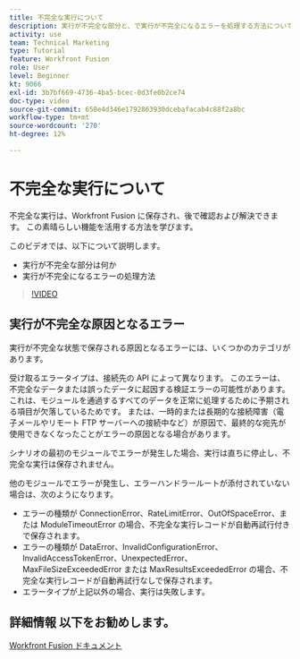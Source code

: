 ```yaml
---
title: 不完全な実行について
description: 実行が不完全な部分と、で実行が不完全になるエラーを処理する方法について説明します。 [!DNL Adobe Workfront Fusion].
activity: use
team: Technical Marketing
type: Tutorial
feature: Workfront Fusion
role: User
level: Beginner
kt: 9066
exl-id: 3b7bf669-4736-4ba5-bcec-0d3fe0b2ce74
doc-type: video
source-git-commit: 650e4d346e1792863930dcebafacab4c88f2a8bc
workflow-type: tm+mt
source-wordcount: '270'
ht-degree: 12%

---
```


# 不完全な実行について

不完全な実行は、Workfront Fusion に保存され、後で確認および解決できます。 この素晴らしい機能を活用する方法を学びます。

このビデオでは、以下について説明します。

* 実行が不完全な部分は何か
* 実行が不完全になるエラーの処理方法

>[!VIDEO](https://video.tv.adobe.com/v/335307/?quality=12&learn=on)

## 実行が不完全な原因となるエラー

実行が不完全な状態で保存される原因となるエラーには、いくつかのカテゴリがあります。

受け取るエラータイプは、接続先の API によって異なります。 このエラーは、不完全なデータまたは誤ったデータに起因する検証エラーの可能性があります。これは、モジュールを通過するすべてのデータを正常に処理するために予期される項目が欠落しているためです。 または、一時的または長期的な接続障害（電子メールやリモート FTP サーバーへの接続中など）が原因で、最終的な宛先が使用できなくなったことがエラーの原因となる場合があります。

シナリオの最初のモジュールでエラーが発生した場合、実行は直ちに停止し、不完全な実行は保存されません。

他のモジュールでエラーが発生し、エラーハンドラールートが添付されていない場合は、次のようになります。

* エラーの種類が ConnectionError、RateLimitError、OutOfSpaceError、または ModuleTimeoutError の場合、不完全な実行レコードが自動再試行付きで保存されます。
* エラーの種類が DataError、InvalidConfigurationError、InvalidAccessTokenError、UnexpectedError、MaxFileSizeExceededError または MaxResultsExceededError の場合、不完全な実行レコードが自動再試行なしで保存されます。
* エラータイプが上記以外の場合、実行は失敗します。

## 詳細情報 以下をお勧めします。

[Workfront Fusion ドキュメント](https://experienceleague.adobe.com/docs/workfront/using/adobe-workfront-fusion/workfront-fusion-2.html?lang=ja)
